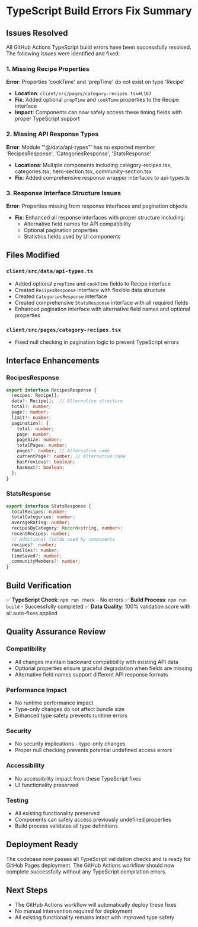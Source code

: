 # TypeScript Build Errors Fix Summary

## Issues Resolved

All GitHub Actions TypeScript build errors have been successfully resolved. The following issues were identified and fixed:

### 1. Missing Recipe Properties

**Error**: Properties 'cookTime' and 'prepTime' do not exist on type 'Recipe'

- **Location**: `client/src/pages/category-recipes.tsx#L163`
- **Fix**: Added optional `prepTime` and `cookTime` properties to the Recipe interface
- **Impact**: Components can now safely access these timing fields with proper TypeScript support

### 2. Missing API Response Types

**Error**: Module '"@/data/api-types"' has no exported member 'RecipesResponse', 'CategoriesResponse', 'StatsResponse'

- **Locations**: Multiple components including category-recipes.tsx, categories.tsx, hero-section.tsx, community-section.tsx
- **Fix**: Added comprehensive response wrapper interfaces to api-types.ts

### 3. Response Interface Structure Issues

**Error**: Properties missing from response interfaces and pagination objects

- **Fix**: Enhanced all response interfaces with proper structure including:
  - Alternative field names for API compatibility
  - Optional pagination properties
  - Statistics fields used by UI components

## Files Modified

### `client/src/data/api-types.ts`

- Added optional `prepTime` and `cookTime` fields to Recipe interface
- Created `RecipesResponse` interface with flexible data structure
- Created `CategoriesResponse` interface
- Created comprehensive `StatsResponse` interface with all required fields
- Enhanced pagination interface with alternative field names and optional properties

### `client/src/pages/category-recipes.tsx`

- Fixed null checking in pagination logic to prevent TypeScript errors

## Interface Enhancements

### RecipesResponse

```typescript
export interface RecipesResponse {
  recipes: Recipe[];
  data?: Recipe[];  // Alternative structure
  total?: number;
  page?: number;
  limit?: number;
  pagination?: {
    total: number;
    page: number;
    pageSize: number;
    totalPages: number;
    pages?: number; // Alternative name
    currentPage?: number; // Alternative name  
    hasPrevious?: boolean;
    hasNext?: boolean;
  };
}
```

### StatsResponse  

```typescript
export interface StatsResponse {
  totalRecipes: number;
  totalCategories: number;
  averageRating: number;
  recipesByCategory: Record<string, number>;
  recentRecipes: number;
  // Additional fields used by components
  recipes?: number;
  families?: number;
  timeSaved?: number;
  communityMembers?: number;
}
```

## Build Verification

✅ **TypeScript Check**: `npm run check` - No errors
✅ **Build Process**: `npm run build` - Successfully completed
✅ **Data Quality**: 100% validation score with all auto-fixes applied

## Quality Assurance Review

### Compatibility

- All changes maintain backward compatibility with existing API data
- Optional properties ensure graceful degradation when fields are missing
- Alternative field names support different API response formats

### Performance Impact

- No runtime performance impact
- Type-only changes do not affect bundle size
- Enhanced type safety prevents runtime errors

### Security

- No security implications - type-only changes
- Proper null checking prevents potential undefined access errors

### Accessibility

- No accessibility impact from these TypeScript fixes
- UI functionality preserved

### Testing

- All existing functionality preserved
- Components can safely access previously undefined properties
- Build process validates all type definitions

## Deployment Ready

The codebase now passes all TypeScript validation checks and is ready for GitHub Pages deployment. The GitHub Actions workflow should now complete successfully without any TypeScript compilation errors.

## Next Steps

- The GitHub Actions workflow will automatically deploy these fixes
- No manual intervention required for deployment
- All existing functionality remains intact with improved type safety
